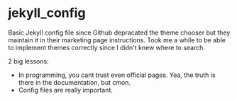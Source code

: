 # jekyll_config
Basic Jekyll config file since Github depracated the theme chooser but they maintain it in their marketing page instructions. Took me a while to be able to implement themes correctly since I didn't knew where to search. 

2 big lessons:
- In programming, you cant trust even official pages. Yea, the truth is there in the documentation, but cmon.
- Config files are really important.
